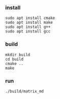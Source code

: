 

### install

```shell
sudo apt install cmake
sudo apt install make
sudo apt install g++
sudo apt install gcc
```


### build

```shell
mkdir build
cd build
cmake ..
make
```

### run

```shell
./build/matrix_md
```